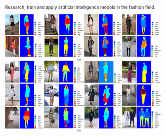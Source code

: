 Research, train and apply artificial intelligence models in the fashion field.
<div align="center">
  <a href="https://github.com/TranDuyNgocBao/Clothing_segmentation.git">
    <img src="8-Figure5-1.png" alt="Sample">
  </a>
</div>
